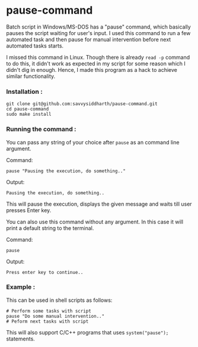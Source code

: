 # pause-command

Batch script in Windows/MS-DOS has a "pause" command, which basically pauses the script waiting for user's input. I used this command to run a few automated task and then pause for manual intervention before next automated tasks starts.

I missed this command in Linux. Though there is already `read -p` command to do this, it didn't work as expected in my script for some reason which I didn't dig in enough. Hence, I made this program as a hack to achieve similar functionality.

### Installation :

```
git clone git@github.com:savvysiddharth/pause-command.git
cd pause-command
sudo make install
```

### Running the command :

You can pass any string of your choice after `pause` as an command line argument.

Command:
```
pause "Pausing the execution, do something.."
```

Output:
```
Pausing the execution, do something..
```

This will pause the execution, displays the given message and waits till user presses Enter key.

You can also use this command without any argument. In this case it will print a default string to the terminal.

Command:
```
pause
```

Output:
```
Press enter key to continue..
```

### Example :

This can be used in shell scripts as follows:
```
# Perform some tasks with script
pause "Do some manual intervention.."
# Peform next tasks with script
```

This will also support C/C++ programs that uses `system("pause");` statements.